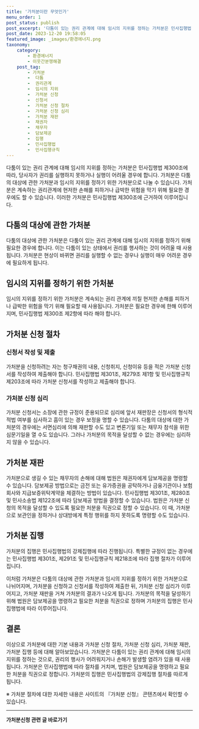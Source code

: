 ```yaml
---
title: '가처분이란 무엇인가'
menu_order: 1
post_status: publish
post_excerpt: '다툼이 있는 권리 관계에 대해 임시의 지위를 정하는 가처분은 민사집행법 제300조에 따라, 당사자가 권리를 실행하지 못하거나 실행이 어려울 경우에 합니다. 가처분은 다툼의 대상에 관한 가처분과 임시의 지위를 정하기 위한 가처분으로 나눌 수 있습니다. 가처분은 계속하는 권리관계에 현저한 손해를 피하거나 급박한 위험을 막기 위해 필요한 경우에도 할 수 있습니다. 이러한 가처분은 민사집행법 제300조에 근거하여 이루어집니다.'
post_date: 2023-12-20 19:58:05
featured_image: _images/환경에너지.png
taxonomy:
    category:
        - 환경에너지
        - 이웃간분쟁해결
    post_tag:
        - 가처분
        -  다툼
        -  권리관계
        -  임시의 지위
        -  가처분 신청
        -  신청서
        -  가처분 신청 절차
        -  가처분 신청 심리
        -  가처분 재판
        -  채권자
        -  채무자
        -  담보제공
        -  집행
        -  민사집행법
        -  민사집행규칙
---
```



다툼이 있는 권리 관계에 대해 임시의 지위를 정하는 가처분은 민사집행법 제300조에 따라, 당사자가 권리를 실행하지 못하거나 실행이 어려울 경우에 합니다. 가처분은 다툼의 대상에 관한 가처분과 임시의 지위를 정하기 위한 가처분으로 나눌 수 있습니다. 가처분은 계속하는 권리관계에 현저한 손해를 피하거나 급박한 위험을 막기 위해 필요한 경우에도 할 수 있습니다. 이러한 가처분은 민사집행법 제300조에 근거하여 이루어집니다.

## 다툼의 대상에 관한 가처분

다툼의 대상에 관한 가처분은 다툼이 있는 권리 관계에 대해 임시의 지위를 정하기 위해 필요한 경우에 합니다. 이는 다툼이 있는 상태에서 권리를 행사하는 것이 어려울 때 사용됩니다. 가처분은 현상이 바뀌면 권리를 실행할 수 없는 경우나 실행이 매우 어려운 경우에 필요하게 됩니다.

## 임시의 지위를 정하기 위한 가처분

임시의 지위를 정하기 위한 가처분은 계속되는 권리 관계에 끼칠 현저한 손해를 피하거나 급박한 위험을 막기 위해 필요할 때 사용됩니다. 가처분은 필요한 경우에 한해 이루어지며, 민사집행법 제300조 제2항에 따라 해야 합니다.

## 가처분 신청 절차

### 신청서 작성 및 제출

가처분을 신청하려는 자는 청구채권의 내용, 신청취지, 신청이유 등을 적은 가처분 신청서를 작성하여 제출해야 합니다. 민사집행법 제301조, 제279조 제1항 및 민사집행규칙 제203조에 따라 가처분 신청서를 작성하고 제출해야 합니다.

### 가처분 신청 심리

가처분 신청서는 소장에 관한 규정이 준용되므로 심리에 앞서 재판장은 신청서의 형식적 적법 여부를 심사하고 흠이 있는 경우 보정을 명할 수 있습니다. 다툼의 대상에 대한 가처분의 경우에는 서면심리에 의해 재판할 수도 있고 변론기일 또는 채무자 참석을 위한 심문기일을 열 수도 있습니다. 그러나 가처분의 목적을 달성할 수 없는 경우에는 심리하지 않을 수 있습니다.

## 가처분 재판

가처분으로 생길 수 있는 채무자의 손해에 대해 법원은 채권자에게 담보제공을 명령할 수 있습니다. 담보제공 방법으로는 금전 또는 유가증권을 공탁하거나 금융기관이나 보험회사와 지급보증위탁계약을 체결하는 방법이 있습니다. 민사집행법 제301조, 제280조 및 민사소송법 제122조에 따라 담보제공 방법을 결정할 수 있습니다. 법원은 가처분 신청의 목적을 달성할 수 있도록 필요한 처분을 직권으로 정할 수 있습니다. 이 때, 가처분으로 보관인을 정하거나 상대방에게 특정 행위를 하지 못하도록 명령할 수도 있습니다.

## 가처분 집행

가처분의 집행은 민사집행법의 강제집행에 따라 진행됩니다. 특별한 규정이 없는 경우에는 민사집행법 제301조, 제291조 및 민사집행규칙 제218조에 따라 집행 절차가 이루어집니다.

이처럼 가처분은 다툼의 대상에 관한 가처분과 임시의 지위를 정하기 위한 가처분으로 나뉘어지며, 가처분을 신청하고 신청서를 작성하여 제출한 뒤, 가처분 신청 심리가 이루어지고, 가처분 재판을 거쳐 가처분의 결과가 나오게 됩니다. 가처분의 목적을 달성하기 위해 법원은 담보제공을 명령하고 필요한 처분을 직권으로 정하며 가처분의 집행은 민사집행법에 따라 이루어집니다.

## 결론

이상으로 가처분에 대한 기본 내용과 가처분 신청 절차, 가처분 신청 심리, 가처분 재판, 가처분 집행 등에 대해 알아보았습니다. 가처분은 다툼이 있는 권리 관계에 대해 임시의 지위를 정하는 것으로, 권리의 행사가 어려워지거나 손해가 발생할 염려가 있을 때 사용됩니다. 가처분은 민사집행법에 따라 절차를 거치며, 법원은 담보제공을 명령하고 필요한 처분을 직권으로 정합니다. 가처분의 집행은 민사집행법의 강제집행 절차를 따르게 됩니다.

※ 가처분 절차에 대한 자세한 내용은 사이트의 『가처분 신청』 콘텐츠에서 확인할 수 있습니다.
<!-- wp:separator -->
<hr class="wp-block-separator has-alpha-channel-opacity"/>
<!-- /wp:separator -->

<!-- wp:group {"backgroundColor":"base","layout":{"type":"constrained"}} -->
<div class="wp-block-group has-base-background-color has-background"><!-- wp:paragraph {"align":"center","fontSize":"medium"} -->
<p class="has-text-align-center has-large-font-size"><strong>가처분신청 관련 글 바로가기</strong></p>
<!-- /wp:paragraph -->


<!-- wp:latest-posts
{"categories":[{"id":14597,"count":19,"description":"","link":"https://uknowlaw.com/category/%ea%b0%80%ec%b2%98%eb%b6%84%ec%8b%a0%ec%b2%ad/","name":"가처분신청","slug":"가처분신청","taxonomy":"category","parent":0,"meta":[],"_links":{"self":[{"href":"https://uknowlaw.com/wp-json/wp/v2/categories/14597"}],"collection":[{"href":"https://uknowlaw.com/wp-json/wp/v2/categories"}],"about":[{"href":"https://uknowlaw.com/wp-json/wp/v2/taxonomies/category"}],"wp:post_type":[{"href":"https://uknowlaw.com/wp-json/wp/v2/posts?categories=14597"}],"curies":[{"name":"wp","href":"https://api.w.org/{rel}","templated":true}]}}],"postsToShow":100,"excerptLength":28,"postLayout":"grid","columns":2,"featuredImageAlign":"left","featuredImageSizeSlug":"large","fontSize":"small"} /--></div>
<!-- /wp:group -->